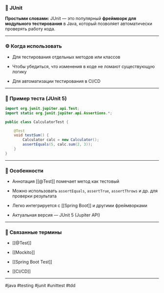 ### 🧾 **JUnit**

**Простыми словами:** JUnit — это популярный **фреймворк для модульного тестирования** в Java, который позволяет автоматически проверять работу кода.

---

### ⚙️ **Когда использовать**

- Для тестирования отдельных методов или классов
    
- Чтобы убедиться, что изменения в коде не ломают существующую логику
    
- Для автоматизации тестирования в CI/CD
    

---

### 📌 **Пример теста (JUnit 5)**

```java
import org.junit.jupiter.api.Test;
import static org.junit.jupiter.api.Assertions.*;

public class CalculatorTest {

    @Test
    void testSum() {
        Calculator calc = new Calculator();
        assertEquals(5, calc.sum(2, 3));
    }
}
```

---

### 🧠 **Особенности**

- Аннотация [[@Test]] помечает метод как тестовый
    
- Можно использовать `assertEquals`, `assertTrue`, `assertThrows` и др. для проверки результата
    
- Легко интегрируется с [[Spring Boot]] и другими фреймворками
    
- Актуальная версия — JUnit 5 (Jupiter API)
    

---

### 🔗 **Связанные термины**

- [[@Test]]
    
- [[Mockito]]
    
- [[Spring Boot Test]]
    
- [[CI/CD]]
    

---

#java #testing #junit #unittest #tdd